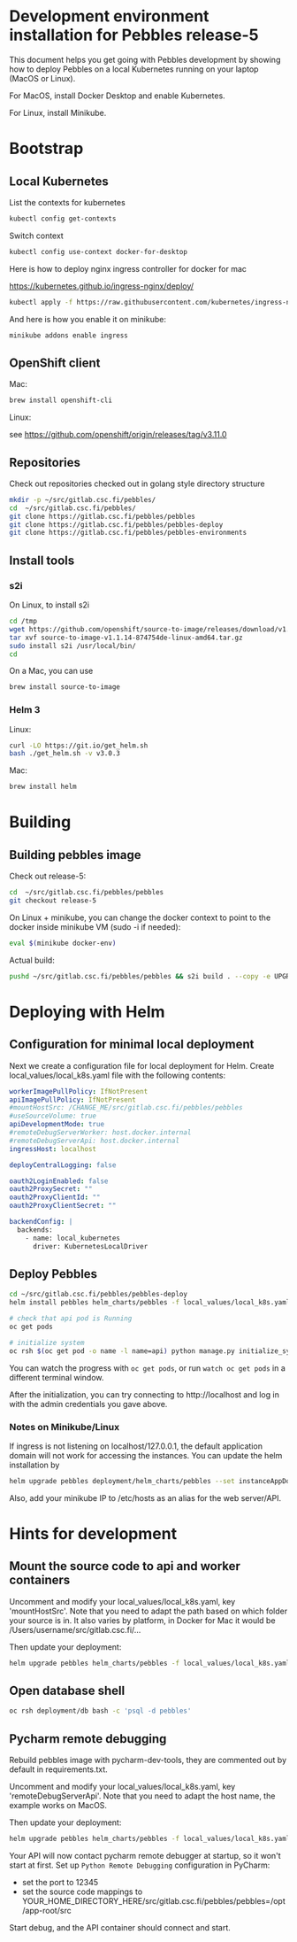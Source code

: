 # Development environment installation for Pebbles release-5

This document helps you get going with Pebbles development by showing how to deploy Pebbles on a local Kubernetes
running on your laptop (MacOS or Linux). 

For MacOS, install Docker Desktop and enable Kubernetes.

For Linux, install Minikube.

# Bootstrap

## Local Kubernetes
List the contexts for kubernetes

```bash
kubectl config get-contexts
```

Switch context

```bash
kubectl config use-context docker-for-desktop
```

Here is how to deploy nginx ingress controller for docker for mac

https://kubernetes.github.io/ingress-nginx/deploy/

```bash
kubectl apply -f https://raw.githubusercontent.com/kubernetes/ingress-nginx/controller-0.32.0/deploy/static/provider/cloud/deploy.yaml
```

And here is how you enable it on minikube:

```bash
minikube addons enable ingress
```

## OpenShift client

Mac:

```bash
brew install openshift-cli
```

Linux: 

see https://github.com/openshift/origin/releases/tag/v3.11.0

## Repositories

Check out repositories checked out in golang style directory structure

```bash
mkdir -p ~/src/gitlab.csc.fi/pebbles/
cd  ~/src/gitlab.csc.fi/pebbles/
git clone https://gitlab.csc.fi/pebbles/pebbles
git clone https://gitlab.csc.fi/pebbles/pebbles-deploy
git clone https://gitlab.csc.fi/pebbles/pebbles-environments
```

## Install tools

### s2i
On Linux, to install s2i

```bash
cd /tmp
wget https://github.com/openshift/source-to-image/releases/download/v1.1.14/source-to-image-v1.1.14-874754de-linux-amd64.tar.gz
tar xvf source-to-image-v1.1.14-874754de-linux-amd64.tar.gz
sudo install s2i /usr/local/bin/
cd
```

On a Mac, you can use

```bash
brew install source-to-image
```

### Helm 3

Linux:

```bash
curl -LO https://git.io/get_helm.sh
bash ./get_helm.sh -v v3.0.3
```

Mac:
```bash
brew install helm
```


# Building

## Building pebbles image

Check out release-5:

```bash
cd  ~/src/gitlab.csc.fi/pebbles/pebbles
git checkout release-5
```

On Linux + minikube, you can change the docker context to point to the docker inside minikube VM 
(sudo -i if needed):

```bash
eval $(minikube docker-env)
```

Actual build:

```bash
pushd ~/src/gitlab.csc.fi/pebbles/pebbles && s2i build . --copy -e UPGRADE_PIP_TO_LATEST=1 centos/python-36-centos7 pebbles && popd
```


# Deploying with Helm

## Configuration for minimal local deployment
Next we create a configuration file for local deployment for Helm. 
Create local_values/local_k8s.yaml file with the following contents:

```yaml
workerImagePullPolicy: IfNotPresent
apiImagePullPolicy: IfNotPresent
#mountHostSrc: /CHANGE_ME/src/gitlab.csc.fi/pebbles/pebbles
#useSourceVolume: true
apiDevelopmentMode: true
#remoteDebugServerWorker: host.docker.internal
#remoteDebugServerApi: host.docker.internal
ingressHost: localhost

deployCentralLogging: false

oauth2LoginEnabled: false
oauth2ProxySecret: ""
oauth2ProxyClientId: ""
oauth2ProxyClientSecret: ""

backendConfig: |
  backends:
    - name: local_kubernetes
      driver: KubernetesLocalDriver
```

## Deploy Pebbles

```bash
cd ~/src/gitlab.csc.fi/pebbles/pebbles-deploy
helm install pebbles helm_charts/pebbles -f local_values/local_k8s.yaml --set overrideSecret=1

# check that api pod is Running 
oc get pods

# initialize system
oc rsh $(oc get pod -o name -l name=api) python manage.py initialize_system -e admin@example.org -p admin
```

You can watch the progress with `oc get pods`, or run `watch oc get pods` in a different terminal window.

After the initialization, you can try connecting to http://localhost and log in with the admin credentials you gave
above.

### Notes on Minikube/Linux

If ingress is not listening on localhost/127.0.0.1, the default application domain will not work for accessing the instances.
You can update the helm installation by

```bash
helm upgrade pebbles deployment/helm_charts/pebbles --set instanceAppDomain=YOUR-MINIKUBE-IP-WITH-DASHES.nip.io
```

Also, add your minikube IP to /etc/hosts as an alias for the web server/API.

# Hints for development

## Mount the source code to api and worker containers

Uncomment and modify your local_values/local_k8s.yaml, key 'mountHostSrc'. Note that you need to adapt the path based
on which folder your source is in. It also varies by platform, in Docker for Mac it would be 
/Users/username/src/gitlab.csc.fi/...

Then update your deployment:

```bash
helm upgrade pebbles helm_charts/pebbles -f local_values/local_k8s.yaml
```

## Open database shell
```bash
oc rsh deployment/db bash -c 'psql -d pebbles'
```

## Pycharm remote debugging

Rebuild pebbles image with pycharm-dev-tools, they are commented out by default in requirements.txt. 

Uncomment and modify your local_values/local_k8s.yaml, key 'remoteDebugServerApi'. Note that you need to adapt the host
name, the example works on MacOS. 

Then update your deployment:

```bash
helm upgrade pebbles helm_charts/pebbles -f local_values/local_k8s.yaml
```

Your API will now contact pycharm remote debugger at startup, so it won't start at first. Set up 
`Python Remote Debugging` configuration in PyCharm:
 
 * set the port to 12345
 * set the source code mappings to YOUR_HOME_DIRECTORY_HERE/src/gitlab.csc.fi/pebbles/pebbles=/opt/app-root/src

Start debug, and the API container should connect and start.
